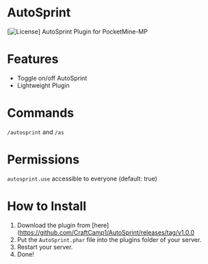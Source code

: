 # AutoSprint
[![License](https://img.shields.io/github/license/CraftCamp1/AutoSprint)]
AutoSprint Plugin for PocketMine-MP

# Features
- Toggle on/off AutoSprint
- Lightweight Plugin

# Commands
```/autosprint``` and ```/as```

# Permissions
```autosprint.use``` accessible to everyone (default: true)

# How to Install
1. Download the plugin from [here](https://github.com/CraftCamp1/AutoSprint/releases/tag/v1.0.0
2. Put the ```AutoSprint.phar``` file into the plugins folder of your server.
3. Restart your server.
4. Done!
